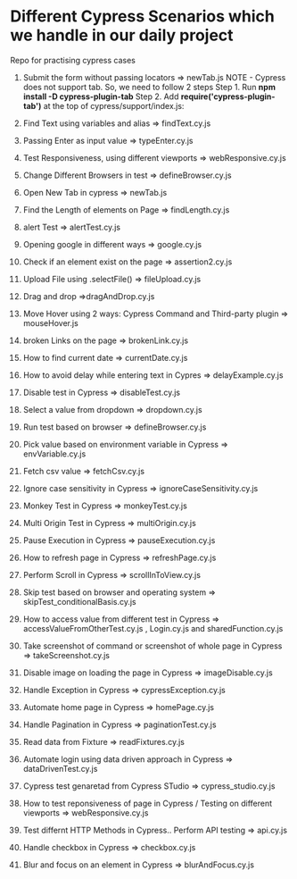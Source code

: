 # Different Cypress Scenarios which we handle in our daily project
Repo for practising cypress cases

1.  Submit the form  without passing locators => newTab.js
    NOTE - Cypress does not support tab. So, we need to follow 2 steps 
     Step 1. Run **npm install -D cypress-plugin-tab**
     Step 2. Add **require('cypress-plugin-tab')** at the top of cypress/support/index.js:
     
2. Find Text using variables and alias => findText.cy.js
3. Passing Enter as input value => typeEnter.cy.js
4. Test Responsiveness, using different viewports => webResponsive.cy.js
5. Change Different Browsers in test => defineBrowser.cy.js
6. Open New Tab in cypress => newTab.js
7. Find the Length of elements on Page => findLength.cy.js
8. alert Test => alertTest.cy.js
9. Opening google in different ways => google.cy.js
10. Check if an element exist on the page => assertion2.cy.js
11. Upload File using .selectFile() => fileUpload.cy.js
12. Drag and drop =>dragAndDrop.cy.js
13. Move Hover using 2 ways: Cypress Command and Third-party plugin => mouseHover.js
14. broken Links on the page => brokenLink.cy.js
15. How to find current date => currentDate.cy.js
16. How to avoid delay while entering text in Cypres => delayExample.cy.js
17. Disable test in Cypress => disableTest.cy.js
18. Select a value from dropdown => dropdown.cy.js
19. Run test based on browser => defineBrowser.cy.js
20. Pick value based on environment variable in Cypress => envVariable.cy.js
21. Fetch csv value => fetchCsv.cy.js
22. Ignore case sensitivity in Cypress => ignoreCaseSensitivity.cy.js
23. Monkey Test in Cypress => monkeyTest.cy.js
24. Multi Origin Test in Cypress => multiOrigin.cy.js
25. Pause Execution in Cypress => pauseExecution.cy.js
26. How to refresh page in Cypress => refreshPage.cy.js
27. Perform Scroll in Cypress => scrollInToView.cy.js
28. Skip test based on browser and operating system => skipTest_conditionalBasis.cy.js
29. How to access value from different test in Cypress => accessValueFromOtherTest.cy.js , Login.cy.js and sharedFunction.cy.js
30. Take screenshot of command or screenshot of whole page in Cypress => takeScreenshot.cy.js
31. Disable image on loading the page in Cypress => imageDisable.cy.js
32. Handle Exception in Cypress => cypressException.cy.js
33. Automate home page in Cypress => homePage.cy.js
34. Handle Pagination in Cypress => paginationTest.cy.js
35. Read data from Fixture => readFixtures.cy.js
36. Automate login using data driven approach in Cypress => dataDrivenTest.cy.js
37. Cypress test genaretad from Cypress STudio => cypress_studio.cy.js
38. How to test reponsiveness of page in Cypress / Testing on different viewports => webResponsive.cy.js
39. Test differnt HTTP Methods in Cypress.. Perform API testing => api.cy.js
40. Handle checkbox in Cypress => checkbox.cy.js
41. Blur and focus on an element in Cypress => blurAndFocus.cy.js
